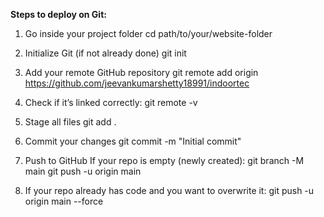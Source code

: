 **Steps to deploy on Git:**
1. Go inside your project folder
cd path/to/your/website-folder

2. Initialize Git (if not already done)
git init

3. Add your remote GitHub repository
 git remote add origin https://github.com/jeevankumarshetty18991/indoortec

4. Check if it’s linked correctly:
git remote -v


5. Stage all files
git add .

6. Commit your changes
git commit -m "Initial commit"


7. Push to GitHub
If your repo is empty (newly created):
git branch -M main
git push -u origin main

8. If your repo already has code and you want to overwrite it:
git push -u origin main --force
